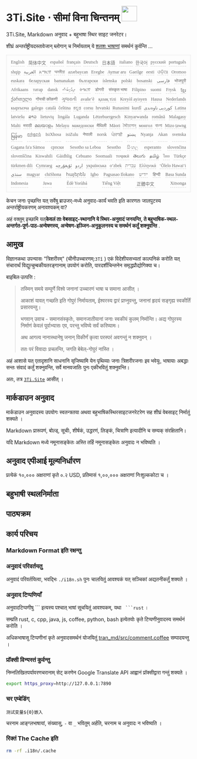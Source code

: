 <h1 style="justify-content:space-between">3Ti.Site ⋅ सीमां विना चिन्तनम् <img src="//i-01.eu.org/3Ti/logo.svg" style="user-select:none;margin-top:-1px;width:42px"></h1>

3Ti.Site, Markdown अनुवाद + बहुभाषा स्थिर साइट जनरेटर।

शीघ्रं अन्तर्राष्ट्रीयदस्तावेजान् ब्लोगान् च निर्मायताम् ये [शतशः भाषाणां](https://github.com/i18n-site/node/blob/main/lang/src/index.js) समर्थनं कुर्वन्ति ...

<pre class="langli" style="display:flex;flex-wrap:wrap;background:transparent;border:1px solid #eee;font-size:12px;box-shadow:0 0 3px inset #eee;padding:12px 5px 4px 12px;justify-content:space-between;"><style>pre.langli i{font-weight:300;font-family:s;margin-right:7px;margin-bottom:8px;font-style:normal;color:#666;border-bottom:1px dashed #ccc;}</style><i>English</i><i> 简体中文 </i><i>español</i><i>français</i><i>Deutsch</i><i> 日本語 </i><i>italiano</i><i>한국어</i><i>русский</i><i>português</i><i>shqip</i><i>‫العربية‬</i><i>አማርኛ</i><i>অসমীয়া</i><i>azərbaycan</i><i>Eʋegbe</i><i>Aymar aru</i><i>Gaeilge</i><i>eesti</i><i>ଓଡ଼ିଆ</i><i>Oromoo</i><i>euskara</i><i>беларуская</i><i>bamanakan</i><i>български</i><i>íslenska</i><i>polski</i><i>bosanski</i><i>‫فارسی‬</i><i>भोजपुरी</i><i>Afrikaans</i><i>татар</i><i>dansk</i><i>‫ދިވެހިބަސް‬</i><i>ትግርኛ</i><i>डोगरी</i><i>संस्कृत भाषा</i><i>Filipino</i><i>suomi</i><i>Frysk</i><i>ខ្មែរ</i><i>ქართული</i><i>गोंयची कोंकणी</i><i>ગુજરાતી</i><i>avañe’ẽ</i><i>қазақ тілі</i><i>Kreyòl ayisyen</i><i>Hausa</i><i>Nederlands</i><i>кыргызча</i><i>galego</i><i>català</i><i>čeština</i><i>ಕನ್ನಡ</i><i>corsu</i><i>hrvatski</i><i>Runasimi</i><i>kurdî</i><i>‫کوردیی ناوەندی‬</i><i>Latina</i><i>latviešu</i><i>ລາວ</i><i>lietuvių</i><i>lingála</i><i>Luganda</i><i>Lëtzebuergesch</i><i>Kinyarwanda</i><i>română</i><i>Malagasy</i><i>Malti</i><i>मराठी</i><i>മലയാളം</i><i>Melayu</i><i>македонски</i><i>मैथिली</i><i>Māori</i><i>মৈতৈলোন্</i><i>монгол</i><i>বাংলা</i><i>Mizo ṭawng</i><i>မြန်မာ</i><i>𞄀𞄄𞄰𞄩𞄍𞄜𞄰</i><i>IsiXhosa</i><i>isiZulu</i><i>नेपाली</i><i>norsk</i><i>ਪੰਜਾਬੀ</i><i>‫پښتو‬</i><i>Nyanja</i><i>Akan</i><i>svenska</i><i>Gagana fa'a Sāmoa</i><i>српски</i><i>Sesotho sa Leboa</i><i>Sesotho</i><i>සිංහල</i><i>esperanto</i><i>slovenčina</i><i>slovenščina</i><i>Kiswahili</i><i>Gàidhlig</i><i>Cebuano</i><i>Soomaali</i><i>тоҷикӣ</i><i>తెలుగు</i><i>தமிழ்</i><i>ไทย</i><i>Türkçe</i><i>türkmen dili</i><i>Cymraeg</i><i>‫ئۇيغۇرچە‬</i><i>‫اردو‬</i><i>українська</i><i>o‘zbek</i><i>‫עברית‬</i><i>Ελληνικά</i><i>ʻŌlelo Hawaiʻi</i><i>‫سنڌي‬</i><i>magyar</i><i>chiShona</i><i>հայերեն</i><i>Igbo</i><i>Pagsasao Ilokano</i><i>‫ייִדיש‬</i><i>हिन्दी</i><i>Basa Sunda</i><i>Indonesia</i><i>Jawa</i><i>Èdè Yorùbá</i><i>Tiếng Việt</i><i> 正體中文 </i><i>Xitsonga</i></pre>

केचन जनाः पृच्छन्ति यत् सर्वेषु ब्राउजर्-मध्ये अनुवाद-कार्यं भवति इति कारणतः जालपुटस्य अन्तर्राष्ट्रीयकरणम् अनावश्यकम् वा?

अहं वक्तुम् इच्छामि यत्**केवलं ताः वेबसाइट्-स्थानानि ये स्थिर-अनुवादं जनयन्ति, ते बहुभाषिक-स्थल-अन्तर्गत-पूर्ण-पाठ-अन्वेषणस्य, अन्वेषण-इञ्जिन-अनुकूलनस्य च समर्थनं कर्तुं शक्नुवन्ति** .

## आमुख

विज्ञानकथा उपन्यासः &quot;त्रिशरीरम्&quot; (चीनीउच्चारणम्:`3Tǐ` ) एकं विदेशीयसभ्यतां काल्पनिकं करोति यत् संचारार्थं विद्युत्चुम्बकीयतरङ्गानाम् उपयोगं करोति, पारदर्शीचिन्तनेन समृद्धप्रौद्योगिक्या च।

बाइबिल·उत्पत्ति :

> तस्मिन् समये सम्पूर्णे विश्वे जनानां उच्चारणं भाषा च समाना आसीत् ।
>
> आकाशं यावत् गच्छति इति गोपुरं निर्मायताम्, ईश्वरस्य द्वारं प्राप्नुवन्तु, जनानां हृदयं सङ्गृह्य स्वकीर्तिं प्रसारयन्तु।
>
> भगवान् उवाच - समानसंस्कृतेः, समानजातीयानां जनाः स्वकीयं कुलम् निर्मान्ति। अद्य गोपुरस्य निर्माणं केवलं पूर्वाभ्यासः एव, परन्तु भविष्ये सर्वं करिष्यामः।
>
> अथ आगत्य नानास्थानेषु जनान् विकीर्णं कृत्वा परस्परं अवगन्तुं न शक्नुवन् ।
>
> ततः परं विवादाः प्रचलन्ति, जगति बेबेल्-गोपुरं नास्ति ।

अहं आशासे यत् एतादृशानि साधनानि सृजिष्यामि येन पृथिव्याः जनाः त्रिशरीरजनाः इव भवेयुः, भाषायाः अबद्धाः सन्तः संवादं कर्तुं शक्नुवन्ति, सर्वे मानवजातिः पुनः एकीभवितुं शक्नुवन्ति।

अतः, तत्र [`3Ti.Site`](//3Ti.Site) आसीत् ।

## मार्कडाउन अनुवाद

मार्कडाउन अनुवादस्य उपयोगः स्वतन्त्रतया अथवा बहुभाषिकस्थिरसाइटजनरेटरेण सह शीघ्रं वेबसाइट् निर्मातुं शक्यते ।

Markdown प्रारूपणं, बोल्ड्, सूचीः, शीर्षकं, उद्धरणं, लिङ्कं, चित्राणि इत्यादीनि च सम्यक् संरक्षितानि।

यदि Markdown मध्ये नमूनासङ्केतः अस्ति तर्हि नमूनासङ्केतः अनुवादः न भविष्यति ।

## अनुवाद एपीआई मूल्यनिर्धारण

प्रत्येकं १०,००० अक्षराणां कृते ०.२ USD, प्रतिमासं १,००,००० अक्षराणां निःशुल्ककोटा च ।

## बहुभाषी स्थलनिर्माता

## पाठ्यक्रम

## कार्य परिचय

### Markdown Format इति रक्षन्तु

### अनुवादं परिवर्तयतु

अनुवादं परिवर्तयित्वा, भवद्भिः `./i18n.sh` पुनः चालयितुं आवश्यकं यत् सञ्चिकां अद्यतनीकर्तुं शक्यते ।

### अनुवाद टिप्पणियाँ

अनुवादटिप्पणीषु \``` इत्यस्य पश्चात् भाषां सूचयितुं आवश्यकम्, यथा ` ```rust` ।

सम्प्रति rust, c, cpp, java, js, coffee, python, bash इत्येतयोः कृते टिप्पणीनुवादस्य समर्थनं करोति ।

अधिकभाषासु टिप्पणीनां कृते अनुवादसमर्थनं योजयितुं [tran_md/src/comment.coffee](https://github.com/i18n-site/node/blob/main/tran_md/src/comment.coffee) सम्पादयन्तु ।

### प्रॉक्सी विन्यस्तं कुर्वन्तु

निम्नलिखितपर्यावरणचरानाम् सेट् करणेन Google Translate API आह्वानं प्रॉक्सीद्वारा गन्तुं शक्यते ।

```bash
export https_proxy=http://127.0.0.1:7890
```

### चर एम्बेडिंग्

```
测试变量${0}嵌入
```

चरनाम आङ्ग्लभाषायां, संख्यासु, `-` वा `_` भवितुम् अर्हति, चरनाम च अनुवादः न भविष्यति ।

### रिक्तं The Cache इति

```bash
rm -rf .i18n/.cache
```
